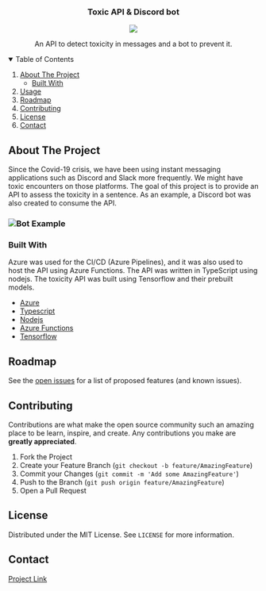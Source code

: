 
<p align="center">
    <h3 align="center">Toxic API & Discord bot </h3>
    <div align="center"> 
        <img src="https://dev.azure.com/toxicapi/htn2021/_apis/build/status/Vboivin.toxicity?branchName=main"/> 
    </div>
    <p align="center">An API to detect toxicity in messages and a bot to prevent it.</p>
</p>
<!-- TABLE OF CONTENTS -->
<details open="open">
  <summary>Table of Contents</summary>
  <ol>
    <li>
      <a href="#about-the-project">About The Project</a>
      <ul>
        <li><a href="#built-with">Built With</a></li>
      </ul>
    </li>
    <li><a href="#usage">Usage</a></li>
    <li><a href="#roadmap">Roadmap</a></li>
    <li><a href="#contributing">Contributing</a></li>
    <li><a href="#license">License</a></li>
    <li><a href="#contact">Contact</a></li>
  </ol>
</details>



<!-- ABOUT THE PROJECT -->
## About The Project
Since the Covid-19 crisis, we have been using instant messaging applications such as Discord
and Slack more frequently. We might have toxic encounters on those platforms. The goal of this project is to provide
an API to assess the toxicity in a sentence. As an example, a Discord bot was also created to consume the API.

### ![Bot Example](./assets/bot_example.gif)

### Built With
Azure was used for the CI/CD (Azure Pipelines), and it was also used to host the API using Azure Functions.
The API was written in TypeScript using nodejs. The toxicity API was built using Tensorflow and their prebuilt models.

* [Azure](https://azure.microsoft.com/en-us/)
* [Typescript](https://www.typescriptlang.org/)
* [Nodejs](https://nodejs.org/en/)
* [Azure Functions](https://azure.microsoft.com/en-us/services/functions/)
* [Tensorflow](https://www.tensorflow.org/)

<!-- ROADMAP -->
## Roadmap

See the [open issues](https://github.com/vboivin/toxicity/issues) for a list of proposed features (and known issues).



<!-- CONTRIBUTING -->
## Contributing

Contributions are what make the open source community such an amazing place to be learn, inspire, and create. Any contributions you make are **greatly appreciated**.

1. Fork the Project
2. Create your Feature Branch (`git checkout -b feature/AmazingFeature`)
3. Commit your Changes (`git commit -m 'Add some AmazingFeature'`)
4. Push to the Branch (`git push origin feature/AmazingFeature`)
5. Open a Pull Request



<!-- LICENSE -->
## License

Distributed under the MIT License. See `LICENSE` for more information.



<!-- CONTACT -->
## Contact

[Project Link](https://github.com/vboivin/toxicity-api)
